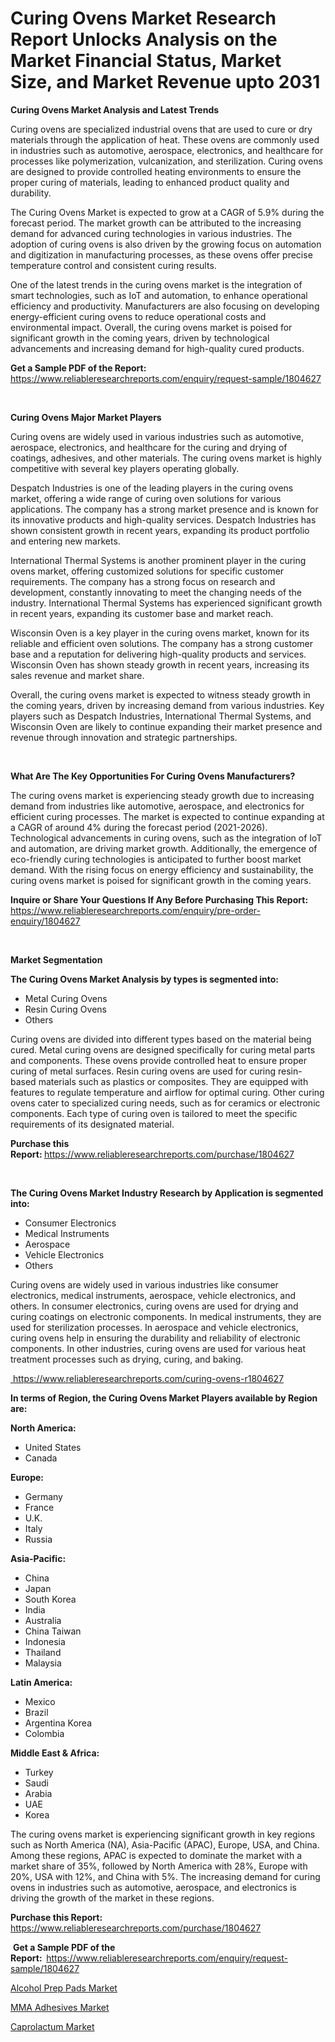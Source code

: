 <p><h1>Curing Ovens Market Research Report Unlocks Analysis on the Market Financial Status, Market Size, and Market Revenue upto 2031</h1></p><p><strong>Curing Ovens Market Analysis and Latest Trends</strong></p>
<p><p>Curing ovens are specialized industrial ovens that are used to cure or dry materials through the application of heat. These ovens are commonly used in industries such as automotive, aerospace, electronics, and healthcare for processes like polymerization, vulcanization, and sterilization. Curing ovens are designed to provide controlled heating environments to ensure the proper curing of materials, leading to enhanced product quality and durability.</p><p>The Curing Ovens Market is expected to grow at a CAGR of 5.9% during the forecast period. The market growth can be attributed to the increasing demand for advanced curing technologies in various industries. The adoption of curing ovens is also driven by the growing focus on automation and digitization in manufacturing processes, as these ovens offer precise temperature control and consistent curing results.</p><p>One of the latest trends in the curing ovens market is the integration of smart technologies, such as IoT and automation, to enhance operational efficiency and productivity. Manufacturers are also focusing on developing energy-efficient curing ovens to reduce operational costs and environmental impact. Overall, the curing ovens market is poised for significant growth in the coming years, driven by technological advancements and increasing demand for high-quality cured products.</p></p>
<p><strong>Get a Sample PDF of the Report:&nbsp;</strong> <a href="https://www.reliableresearchreports.com/enquiry/request-sample/1804627">https://www.reliableresearchreports.com/enquiry/request-sample/1804627</a></p>
<p>&nbsp;</p>
<p><strong>Curing Ovens Major Market Players</strong></p>
<p><p>Curing ovens are widely used in various industries such as automotive, aerospace, electronics, and healthcare for the curing and drying of coatings, adhesives, and other materials. The curing ovens market is highly competitive with several key players operating globally.</p><p>Despatch Industries is one of the leading players in the curing ovens market, offering a wide range of curing oven solutions for various applications. The company has a strong market presence and is known for its innovative products and high-quality services. Despatch Industries has shown consistent growth in recent years, expanding its product portfolio and entering new markets.</p><p>International Thermal Systems is another prominent player in the curing ovens market, offering customized solutions for specific customer requirements. The company has a strong focus on research and development, constantly innovating to meet the changing needs of the industry. International Thermal Systems has experienced significant growth in recent years, expanding its customer base and market reach.</p><p>Wisconsin Oven is a key player in the curing ovens market, known for its reliable and efficient oven solutions. The company has a strong customer base and a reputation for delivering high-quality products and services. Wisconsin Oven has shown steady growth in recent years, increasing its sales revenue and market share.</p><p>Overall, the curing ovens market is expected to witness steady growth in the coming years, driven by increasing demand from various industries. Key players such as Despatch Industries, International Thermal Systems, and Wisconsin Oven are likely to continue expanding their market presence and revenue through innovation and strategic partnerships.</p></p>
<p>&nbsp;</p>
<p><strong>What Are The Key Opportunities For Curing Ovens Manufacturers?</strong></p>
<p><p>The curing ovens market is experiencing steady growth due to increasing demand from industries like automotive, aerospace, and electronics for efficient curing processes. The market is expected to continue expanding at a CAGR of around 4% during the forecast period (2021-2026). Technological advancements in curing ovens, such as the integration of IoT and automation, are driving market growth. Additionally, the emergence of eco-friendly curing technologies is anticipated to further boost market demand. With the rising focus on energy efficiency and sustainability, the curing ovens market is poised for significant growth in the coming years.</p></p>
<p><strong>Inquire or Share Your Questions If Any Before Purchasing This Report:</strong> <a href="https://www.reliableresearchreports.com/enquiry/pre-order-enquiry/1804627">https://www.reliableresearchreports.com/enquiry/pre-order-enquiry/1804627</a></p>
<p>&nbsp;</p>
<p><strong>Market Segmentation</strong></p>
<p><strong>The Curing Ovens Market Analysis by types is segmented into:</strong></p>
<p><ul><li>Metal Curing Ovens</li><li>Resin Curing Ovens</li><li>Others</li></ul></p>
<p><p>Curing ovens are divided into different types based on the material being cured. Metal curing ovens are designed specifically for curing metal parts and components. These ovens provide controlled heat to ensure proper curing of metal surfaces. Resin curing ovens are used for curing resin-based materials such as plastics or composites. They are equipped with features to regulate temperature and airflow for optimal curing. Other curing ovens cater to specialized curing needs, such as for ceramics or electronic components. Each type of curing oven is tailored to meet the specific requirements of its designated material.</p></p>
<p><strong>Purchase this Report:&nbsp;</strong><a href="https://www.reliableresearchreports.com/purchase/1804627">https://www.reliableresearchreports.com/purchase/1804627</a></p>
<p>&nbsp;</p>
<p><strong>The Curing Ovens Market Industry Research by Application is segmented into:</strong></p>
<p><ul><li>Consumer Electronics</li><li>Medical Instruments</li><li>Aerospace</li><li>Vehicle Electronics</li><li>Others</li></ul></p>
<p><p>Curing ovens are widely used in various industries like consumer electronics, medical instruments, aerospace, vehicle electronics, and others. In consumer electronics, curing ovens are used for drying and curing coatings on electronic components. In medical instruments, they are used for sterilization processes. In aerospace and vehicle electronics, curing ovens help in ensuring the durability and reliability of electronic components. In other industries, curing ovens are used for various heat treatment processes such as drying, curing, and baking.</p></p>
<p><a href="https://www.reliableresearchreports.com/curing-ovens-r1804627">&nbsp;https://www.reliableresearchreports.com/curing-ovens-r1804627</a></p>
<p><strong>In terms of Region, the Curing Ovens Market Players available by Region are:</strong></p>
<p>
    <p> <strong> North America: </strong>
        <ul>
            <li>United States</li>
            <li>Canada</li>
        </ul>
        </p> 
    <p> <strong> Europe: </strong>
        <ul>
            <li>Germany</li>
            <li>France</li>
            <li>U.K.</li>
            <li>Italy</li>
            <li>Russia</li>
        </ul>
        </p> 
    <p> <strong> Asia-Pacific: </strong>
        <ul>
            <li>China</li>
            <li>Japan</li>
            <li>South Korea</li>
            <li>India</li>
            <li>Australia</li>
            <li>China Taiwan</li>
            <li>Indonesia</li>
            <li>Thailand</li>
            <li>Malaysia</li>
        </ul>
        </p> 
    <p> <strong> Latin America: </strong>
        <ul>
            <li>Mexico</li>
            <li>Brazil</li>
            <li>Argentina Korea</li>
            <li>Colombia</li>
        </ul>
        </p> 
    <p> <strong> Middle East & Africa: </strong>
        <ul>
            <li>Turkey</li>
            <li>Saudi</li>
            <li>Arabia</li>
            <li>UAE</li>
            <li>Korea</li>
        </ul>
    </p>
    </p>
<p><p>The curing ovens market is experiencing significant growth in key regions such as North America (NA), Asia-Pacific (APAC), Europe, USA, and China. Among these regions, APAC is expected to dominate the market with a market share of 35%, followed by North America with 28%, Europe with 20%, USA with 12%, and China with 5%. The increasing demand for curing ovens in industries such as automotive, aerospace, and electronics is driving the growth of the market in these regions.</p></p>
<p><strong>Purchase this Report: </strong><a href="https://www.reliableresearchreports.com/purchase/1804627">https://www.reliableresearchreports.com/purchase/1804627</a></p>
<p>&nbsp;<strong>Get a Sample PDF of the Report:&nbsp;&nbsp;</strong><a href="https://www.reliableresearchreports.com/enquiry/request-sample/1804627">https://www.reliableresearchreports.com/enquiry/request-sample/1804627</a></p>
<p><strong></strong></p>
<p><p><a href="https://www.linkedin.com/pulse/alcohol-prep-pads-market-insights-players-forecast-till-2031-vyf4f?trackingId=vSqNZiCg9HGpH2Z%2FmbpwCA%3D%3D">Alcohol Prep Pads Market</a></p><p><a href="https://www.linkedin.com/pulse/mma-adhesives-market-growth-trends-covid-19-impact-forecasts-krmsf?trackingId=Y4NC9hhLJLgLJ5OxuI3L8w%3D%3D">MMA Adhesives Market</a></p><p><a href="https://www.linkedin.com/pulse/decoding-caprolactum-market-deep-dive-latest-trends-segmentation-8yc3f?trackingId=kUpDFTxXqkShdvm0Xv8KBA%3D%3D">Caprolactum Market</a></p></p>